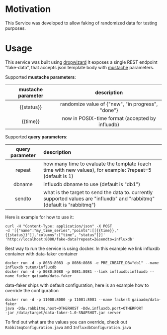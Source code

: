 Motivation
==========

This Service was developed to allow faking of randomized data for testing purposes.

Usage
=====

This service was built using [dropwizard](https://dropwizard.github.io/dropwizard/index.html)
It exposes a single REST endpoint "fake-data", that accepts json template body with [mustache](https://github.com/spullara/mustache.java) parameters.

Supported __mustache parameters__:

| mustache parameter  | description |
| :-------------: | :-------------: |
| {{status}}  | randomize value of {"new", "in progress", "done"}  |
| {{time}}  | now in POSIX-time format (accepted by influxdb)   |

Supported __query parameters__:

| query parameter  | description |
| :-------------: | :------------- |
| repeat  | how many time to evaluate the template (each time with new values), for example: ?repeat=5 (default is 1) |
| dbname  | influxdb dbname to use (default is "db1") |
| sendto  | what is the target to send the data to. currently supported values are "influxdb" and "rabbitmq" (default is "rabbitmq") |

Here is example for how to use it:
```
curl -H "Content-Type: application/json" -X POST 
-d '[{"name":"my_time_series","points":[[{{time}},"{{status}}"]],"columns":["time", "status"]}]'
'http://localhost:8080/fake-data?repeat=2&sendto=influxdb'
```

Best way to run the service is using docker. In this example we link influxdb container with data-faker container
```
docker run -d -p 8083:8083 -p 8086:8086 -e PRE_CREATE_DB="db1" --name influxdb tutum/influxdb
docker run -d -p 8080:8080 -p 8081:8081 --link influxdb:influxdb --name facker gaiaadm/data-faker
```

data-faker ships with default configuration, here is an example how to override the configuration
```
docker run -d -p 11000:8080 -p 11001:8081 --name facker3 gaiaadm/data-faker 
java -Ddw.rabbitmq.host=OTHERHOST -Ddw.influxdb.port=OTHERPORT 
-jar /data/target/data-faker-1.0-SNAPSHOT.jar server 
```
To find out what are the values you can override, check out ```RabbitmqConfiguration.java``` and ```InfluxdbConfiguration.java```

